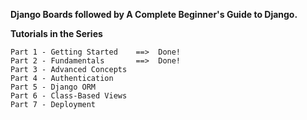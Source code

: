 **Django Boards followed by A Complete Beginner's Guide to Django.**

**Tutorials in the Series**

```
Part 1 - Getting Started    ==>  Done!
Part 2 - Fundamentals       ==>  Done!
Part 3 - Advanced Concepts
Part 4 - Authentication
Part 5 - Django ORM
Part 6 - Class-Based Views
Part 7 - Deployment
```
